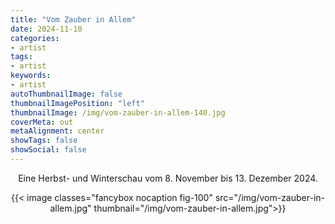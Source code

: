 ```yaml
---
title: "Vom Zauber in Allem"
date: 2024-11-10
categories:
- artist
tags:
- artist
keywords:
- artist
autoThumbnailImage: false
thumbnailImagePosition: "left"
thumbnailImage: /img/vom-zauber-in-allem-140.jpg
coverMeta: out
metaAlignment: center
showTags: false
showSocial: false
---
```

<center>
Eine Herbst- und Winterschau vom 8. November bis 13. Dezember 2024.
<p>{{< image classes="fancybox nocaption fig-100" src="/img/vom-zauber-in-allem.jpg" thumbnail="/img/vom-zauber-in-allem.jpg">}}
<center\>